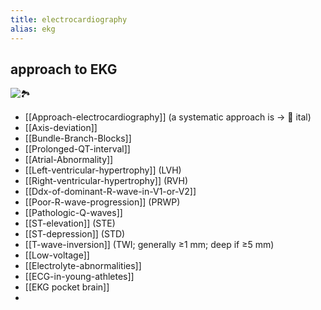 ```yaml
---
title: electrocardiography
alias: ekg
---
```


## approach to EKG

![🏞️](https://i.imgur.com/JmeIbRh.png)

- [[Approach-electrocardiography]] (a systematic approach is → 󰶻 ital)
- [[Axis-deviation]]
- [[Bundle-Branch-Blocks]]
- [[Prolonged-QT-interval]]
- [[Atrial-Abnormality]]
- [[Left-ventricular-hypertrophy]] (LVH)
- [[Right-ventricular-hypertrophy]] (RVH)
- [[Ddx-of-dominant-R-wave-in-V1-or-V2]]
- [[Poor-R-wave-progression]] (PRWP)
- [[Pathologic-Q-waves]]
- [[ST-elevation]] (STE)
- [[ST-depression]] (STD)
- [[T-wave-inversion]] (TWI; generally ≥1 mm; deep if ≥5 mm)
- [[Low-voltage]]
- [[Electrolyte-abnormalities]]
- [[ECG-in-young-athletes]]
- [[EKG pocket brain]]
- 
